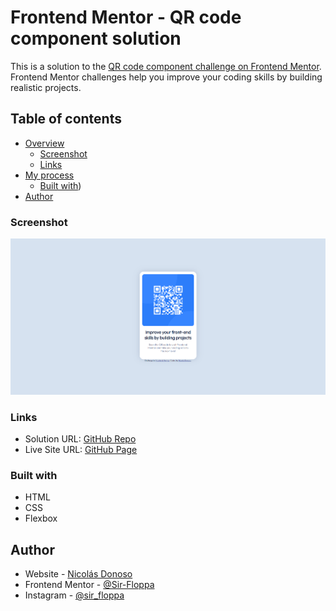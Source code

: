 # Frontend Mentor - QR code component solution

This is a solution to the [QR code component challenge on Frontend Mentor](https://www.frontendmentor.io/challenges/qr-code-component-iux_sIO_H). Frontend Mentor challenges help you improve your coding skills by building realistic projects. 

## Table of contents

- [Overview](#overview)
  - [Screenshot](#screenshot)
  - [Links](#links)
- [My process](#my-process)
  - [Built with](#built-with))
- [Author](#author)
### Screenshot

![App Screenshot](./screenshot.png)

### Links

- Solution URL: [GitHub Repo](https://github.com/Sir-Floppa/Frontend-Mentor-QR-Code-Component)
- Live Site URL: [GitHub Page](https://sir-floppa.github.io/Frontend-Mentor-QR-Code-Component/)

### Built with

- HTML
- CSS 
- Flexbox

## Author

- Website - [Nicolás Donoso](https://sir-floppa.github.io)
- Frontend Mentor - [@Sir-Floppa](https://www.frontendmentor.io/profile/Sir-Floppa)
- Instagram - [@sir_floppa](https://www.instagram.com/sir_floppa/)
